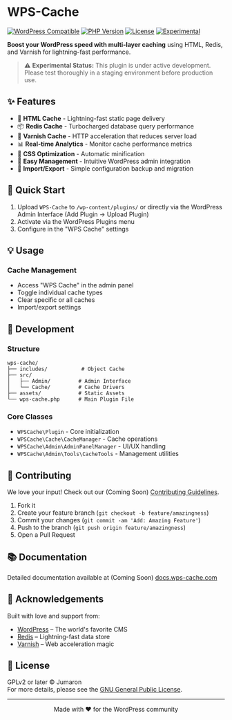 # WPS-Cache

[![WordPress Compatible](https://img.shields.io/badge/WordPress-Compatible-0073aa.svg)](https://wordpress.org)
[![PHP Version](https://img.shields.io/badge/PHP-8.3%2B-blue.svg)](https://php.net)
[![License](https://img.shields.io/badge/License-GPLv2%20or%20later-blue.svg)](http://www.gnu.org/licenses/gpl-2.0.html)
[![Experimental](https://img.shields.io/badge/Status-Experimental-orange.svg)]()

**Boost your WordPress speed with multi-layer caching** using HTML, Redis, and Varnish for lightning-fast performance.

> ⚠️ **Experimental Status:** This plugin is under active development. Please test thoroughly in a staging environment before production use.

## ✨ Features

- 🔄 **HTML Cache** - Lightning-fast static page delivery
- 📦 **Redis Cache** - Turbocharged database query performance
- 🚄 **Varnish Cache** - HTTP acceleration that reduces server load
- 📊 **Real-time Analytics** - Monitor cache performance metrics
- 🎨 **CSS Optimization** - Automatic minification
- 🔧 **Easy Management** - Intuitive WordPress admin integration
- 💾 **Import/Export** - Simple configuration backup and migration

## 🚀 Quick Start

1. Upload `WPS-Cache` to `/wp-content/plugins/` or directly via the WordPress Admin Interface (Add Plugin → Upload Plugin)
2. Activate via the WordPress Plugins menu
3. Configure in the "WPS Cache" settings

## 💡 Usage

### Cache Management

- Access "WPS Cache" in the admin panel
- Toggle individual cache types
- Clear specific or all caches
- Import/export settings

## 🔧 Development

### Structure

```
wps-cache/
├── includes/           # Object Cache
├── src/
│   ├── Admin/         # Admin Interface
│   └── Cache/         # Cache Drivers
├── assets/            # Static Assets
└── wps-cache.php      # Main Plugin File
```

### Core Classes

- `WPSCache\Plugin` - Core initialization
- `WPSCache\Cache\CacheManager` - Cache operations
- `WPSCache\Admin\AdminPanelManager` - UI/UX handling
- `WPSCache\Admin\Tools\CacheTools` - Management utilities

## 🤝 Contributing

We love your input! Check out our (Coming Soon) [Contributing Guidelines](CONTRIBUTING.md).

1. Fork it
2. Create your feature branch (`git checkout -b feature/amazingness`)
3. Commit your changes (`git commit -am 'Add: Amazing Feature'`)
4. Push to the branch (`git push origin feature/amazingness`)
5. Open a Pull Request

## 📚 Documentation

Detailed documentation available at (Coming Soon) [docs.wps-cache.com](https://docs.wps-cache.com)

## 🙏 Acknowledgements

Built with love and support from:

- [WordPress](https://wordpress.org/) – The world's favorite CMS
- [Redis](https://redis.io/) – Lightning-fast data store
- [Varnish](https://varnish-cache.org/) – Web acceleration magic

## 📝 License

GPLv2 or later © Jumaron  
For more details, please see the [GNU General Public License](http://www.gnu.org/licenses/gpl-2.0.html).

---

<p align="center">Made with ❤️ for the WordPress community</p>
